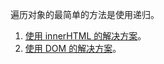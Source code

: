 遍历对象的最简单的方法是使用递归。

1. [使用 innerHTML 的解决方案](sandbox:innerhtml)。
2. [使用 DOM 的解决方案](sandbox:build-tree-dom)。
